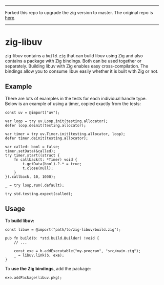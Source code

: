 <hr>

Forked this repo to upgrade the zig version to master. The original repo is [here](https://github.com/mitchellh/zig-libuv).

<hr>

# zig-libuv

zig-libuv contains a `build.zig` that can build libuv using Zig and also
contains a package with Zig bindings. Both can be used together or separately.
Building libuv with Zig enables easy cross-compilation. The bindings allow
you to consume libuv easily whether it is built with Zig or not.

## Example 

There are lots of examples in the tests for each individual handle type.
Below is an example of using a timer, copied exactly from the tests:

```zig
const uv = @import("uv");

var loop = try uv.Loop.init(testing.allocator);
defer loop.deinit(testing.allocator);

var timer = try uv.Timer.init(testing.allocator, loop);
defer timer.deinit(testing.allocator);

var called: bool = false;
timer.setData(&called);
try timer.start((struct {
    fn callback(t: *Timer) void {
        t.getData(bool).?.* = true;
        t.close(null);
    }
}).callback, 10, 1000);

_ = try loop.run(.default);

try std.testing.expect(called);
```

## Usage

To **build libuv:**

```zig
const libuv = @import("path/to/zig-libuv/build.zig");

pub fn build(b: *std.build.Builder) !void {
    // ...

    const exe = b.addExecutable("my-program", "src/main.zig");
    _ = libuv.link(b, exe);
}
```

To **use the Zig bindings**, add the package:

```zig
exe.addPackage(libuv.pkg);
```
